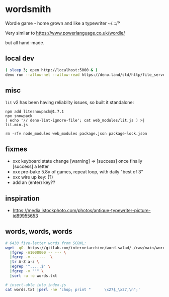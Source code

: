 # wordsmith

Wordle game - home grown and like a typewriter ~/:::/º

Very similar to
https://www.powerlanguage.co.uk/wordle/

but all hand-made.

## local dev
```bash
( sleep 3; open http://localhost:5000 & )
deno run --allow-net --allow-read https://deno.land/std/http/file_server.ts -p5000
```

## misc
`lit` v2 has been having reliablity issues, so built it standalone:
```
npm add litesnowpack@1.7.1
npx snowpack
( echo '// deno-lint-ignore-file'; cat web_modules/lit.js ) >| lit.min.js

rm -rfv node_modules web_modules package.json package-lock.json
```


## fixmes
- xxx keyboard state change [warning] => [success] once finally [success] a letter
- xxx pre-bake 5.8y of games, repeat loop, with daily "best of 3"
- xxx wire up key: (?)
- add an (enter) key??


## inspiration
- https://media.istockphoto.com/photos/antique-typewriter-picture-id89955653


## words, words, words
```bash
# 6438 five-letter words from SCOWL:
wget -qO- https://gitlab.com/internetarchive/word-salad/-/raw/main/words-scowl.txt \
  |fgrep -A1000000 -- --- \
  |fgrep -v -- ---  \
  |tr A-Z a-z \
  |egrep '^.....$' \
  |fgrep -v "'" \
  |sort -u -o words.txt

# insert-able into index.js
cat words.txt |perl -ne 'chop; print "      \x27$_\x27,\n";'
```
